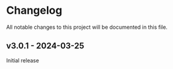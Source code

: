 # Changelog
All notable changes to this project will be documented in this file.

<a name="v3.0.1"></a>
## v3.0.1 - 2024-03-25

Initial release
